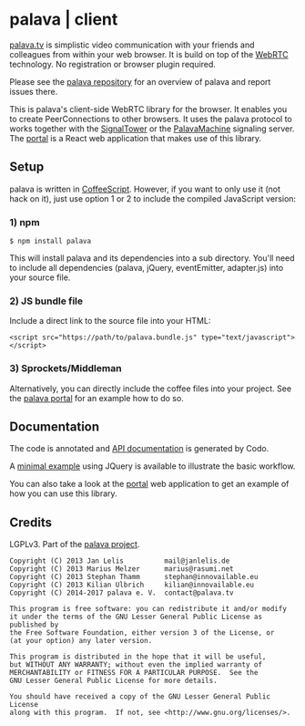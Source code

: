 # palava | client

[palava.tv](https://palava.tv) is simplistic video communication with your friends and colleagues from within your web browser. It is build on top of the [WebRTC](https://webrtc.org/) technology. No registration or browser plugin required.

Please see the [palava repository](https://github.com/palavatv/palava) for an overview of palava and report issues there.

This is palava's client-side WebRTC library for the browser. It enables you to create PeerConnections to other browsers. It uses the palava protocol to works together with the [SignalTower](https://github.com/farao/signaltower/) or the [PalavaMachine](https://github.com/palavatv/palava-machine) signaling server. The [portal](https://github.com/palavatv/palava-portal) is a React web application that makes use of this library.

## Setup

palava is written in [CoffeeScript](http://coffeescript.org/). However, if you want to only use it (not hack on it), just use option 1 or 2 to include the compiled JavaScript version:

### 1) npm

    $ npm install palava

This will install palava and its dependencies into a sub directory. You'll need to include all dependencies (palava, jQuery, eventEmitter, adapter.js) into your source file. 

### 2) JS bundle file

Include a direct link to the source file into your HTML:

    <script src="https://path/to/palava.bundle.js" type="text/javascript"></script>

### 3) Sprockets/Middleman

Alternatively, you can directly include the coffee files into your project. See the [palava portal](https://github.com/palavatv/palava-portal) for an example how to do so.

## Documentation

The code is annotated and [API documentation](http://palavatv.github.io/) is
generated by Codo.

A [minimal example](https://gist.github.com/thammi/9005857) using JQuery is
available to illustrate the basic workflow.

You can also take a look at the [portal](https://github.com/palavatv/palava-portal) web application to get an example of how you can use this library.

## Credits

LGPLv3. Part of the [palava project](https://palava.tv).

    Copyright (C) 2013 Jan Lelis          mail@janlelis.de
    Copyright (C) 2013 Marius Melzer      marius@rasumi.net
    Copyright (C) 2013 Stephan Thamm      stephan@innovailable.eu
    Copyright (C) 2013 Kilian Ulbrich     kilian@innovailable.eu
    Copyright (C) 2014-2017 palava e. V.  contact@palava.tv

    This program is free software: you can redistribute it and/or modify
    it under the terms of the GNU Lesser General Public License as published by
    the Free Software Foundation, either version 3 of the License, or
    (at your option) any later version.

    This program is distributed in the hope that it will be useful,
    but WITHOUT ANY WARRANTY; without even the implied warranty of
    MERCHANTABILITY or FITNESS FOR A PARTICULAR PURPOSE.  See the
    GNU Lesser General Public License for more details.

    You should have received a copy of the GNU Lesser General Public License
    along with this program.  If not, see <http://www.gnu.org/licenses/>.
